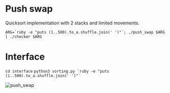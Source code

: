 # Push swap
Quicksort implementation with 2 stacks and limited movements.

```ARG=`ruby -e "puts (1..500).to_a.shuffle.join(' ')"`; ./push_swap $ARG | ./checker $ARG```

# Interface
`cd interface`
```python3 sorting.py `ruby -e "puts (1..500).to_a.shuffle.join(' ')"` ```

![](push-swap.gif?raw=true "push_swap")
